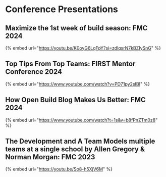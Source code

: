 # Conference Presentations

## Maximize the 1st week of build season: FMC 2024



{% embed url="https://youtu.be/K0oyG6LqFpY?si=zdlqsrN7kBZIySnG" %}

## Top Tips From Top Teams: FIRST Mentor Conference 2024

{% embed url="https://www.youtube.com/watch?v=PD71py2sIBI" %}

## How Open Build Blog Makes Us Better: FMC 2024

{% embed url="https://www.youtube.com/watch?t=1s&v=b8fPnZTm0z8" %}

## The Development and A Team Models multiple teams at a single school by Allen Gregory & Norman Morgan: FMC 2023



{% embed url="https://youtu.be/So8-h5XjV6M" %}
